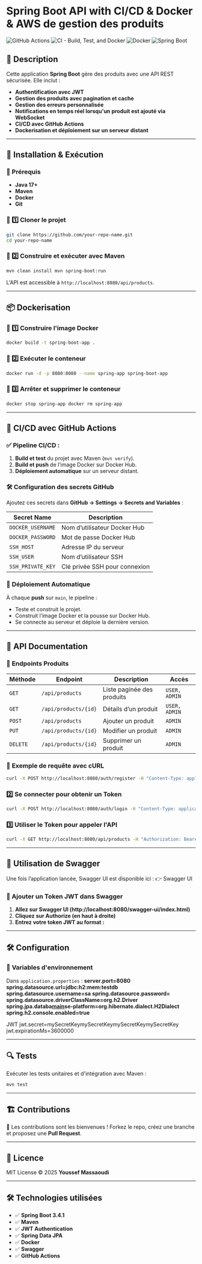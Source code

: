 # Spring Boot API with CI/CD & Docker & AWS de gestion des produits

![GitHub Actions](https://img.shields.io/github/actions/workflow/status/mdci-projets/gestion-produits-backend/actions/workflows/ci-cd.yml?branch=main)
![CI - Build, Test, and Docker](https://github.com/mdci-projets/gestion-produits-backend/actions/workflows/ci-cd.yml/badge.svg)
![Docker](https://img.shields.io/badge/Docker-Enabled-blue)
![Spring Boot](https://img.shields.io/badge/Spring%20Boot-3.4.1-green)

## 📖 Description
Cette application **Spring Boot** gère des produits avec une API REST sécurisée. Elle inclut :
- **Authentification avec JWT**
- **Gestion des produits avec pagination et cache**
- **Gestion des erreurs personnalisée**
- **Notifications en temps réel lorsqu'un produit est ajouté via WebSocket**
- **CI/CD avec GitHub Actions**
- **Dockerisation et déploiement sur un serveur distant**

---

## 🚀 Installation & Exécution

### 📌 Prérequis
- **Java 17+**
- **Maven**
- **Docker**
- **Git**

### 🔹 1️⃣ Cloner le projet

```bash
git clone https://github.com/your-repo-name.git
cd your-repo-name
```


### 🔹 2️⃣ Construire et exécuter avec Maven

```bash
mvn clean install mvn spring-boot:run
```


L'API est accessible à `http://localhost:8080/api/products`.

---

## 📦 **Dockerisation**

### 🔹 1️⃣ Construire l'image Docker

```bash
docker build -t spring-boot-app .
```

### 🔹 2️⃣ Exécuter le conteneur

```bash
docker run -d -p 8080:8080 --name spring-app spring-boot-app
```


### 🔹 3️⃣ Arrêter et supprimer le conteneur

```bash
docker stop spring-app docker rm spring-app
```

---

## 🔄 **CI/CD avec GitHub Actions**

### ✅ **Pipeline CI/CD :**
1. **Build et test** du projet avec Maven (`mvn verify`).
2. **Build et push** de l’image Docker sur Docker Hub.
3. **Déploiement automatique** sur un serveur distant.

### 🛠️ **Configuration des secrets GitHub**
Ajoutez ces secrets dans **GitHub → Settings → Secrets and Variables** :

| Secret Name         | Description |
|---------------------|-------------|
| `DOCKER_USERNAME`   | Nom d’utilisateur Docker Hub |
| `DOCKER_PASSWORD`   | Mot de passe Docker Hub |
| `SSH_HOST`         | Adresse IP du serveur |
| `SSH_USER`         | Nom d’utilisateur SSH |
| `SSH_PRIVATE_KEY`  | Clé privée SSH pour connexion |

### 🚀 **Déploiement Automatique**
À chaque **push** sur `main`, le pipeline :
- Teste et construit le projet.
- Construit l’image Docker et la pousse sur Docker Hub.
- Se connecte au serveur et déploie la dernière version.

---

## 📡 **API Documentation**

### 🔹 **Endpoints Produits**
| Méthode | Endpoint | Description | Accès |
|---------|---------|-------------|------|
| `GET`   | `/api/products` | Liste paginée des produits | `USER, ADMIN` |
| `GET`   | `/api/products/{id}` | Détails d’un produit | `USER, ADMIN` |
| `POST`  | `/api/products` | Ajouter un produit | `ADMIN` |
| `PUT`   | `/api/products/{id}` | Modifier un produit | `ADMIN` |
| `DELETE`| `/api/products/{id}` | Supprimer un produit | `ADMIN` |

### 🔹 **Exemple de requête avec cURL**

```bash
curl -X POST http://localhost:8080/auth/register -H "Content-Type: application/json" -d '{ "username": "user1", "password": "password", "roles": ["USER"] }'
```

### 2️⃣ **Se connecter pour obtenir un Token**

```bash
curl -X POST http://localhost:8080/auth/login -H "Content-Type: application/json" -d '{ "username": "user1", "password": "password" }'
```

### 3️⃣ **Utiliser le Token pour appeler l'API**

```bash
curl -X GET http://localhost:8080/api/products -H "Authorization: Bearer <TOKEN>"
```

---
## 📖 Utilisation de Swagger
Une fois l’application lancée, Swagger UI est disponible ici : 👉 Swagger UI


### 🔐 Ajouter un Token JWT dans Swagger

1. **Allez sur Swagger UI (http://localhost:8080/swagger-ui/index.html)**
2. **Cliquez sur Authorize (en haut à droite)**
3. **Entrez votre token JWT au format :**

---

## 🛠️ **Configuration**

### 📌 **Variables d'environnement**
Dans `application.properties` :
**server.port=8080**
**spring.datasource.url=jdbc:h2:mem:testdb**
**spring.datasource.username=sa**
**spring.datasource.password=**
**spring.datasource.driverClassName=org.h2.Driver**
**spring.jpa.databa[main](src%2Fmain)se-platform=org.hibernate.dialect.H2Dialect**
**spring.h2.console.enabled=true**

JWT
jwt.secret=mySecretKeymySecretKeymySecretKeymySecretKey 
jwt.expirationMs=3600000


---

## 🔍 **Tests**
Exécuter les tests unitaires et d'intégration avec Maven :

```bash
mvn test
```

---

## 🏗️ **Contributions**
🚀 Les contributions sont les bienvenues ! Forkez le repo, créez une branche et proposez une **Pull Request**.

---

## 📜 **Licence**
MIT License © 2025 **Youssef Massaoudi**

---

## 🛠️ **Technologies utilisées**
- ✅ **Spring Boot 3.4.1**
- ✅ **Maven**
- ✅ **JWT Authentication**
- ✅ **Spring Data JPA**
- ✅ **Docker**
- ✅ **Swagger**
- ✅ **GitHub Actions**